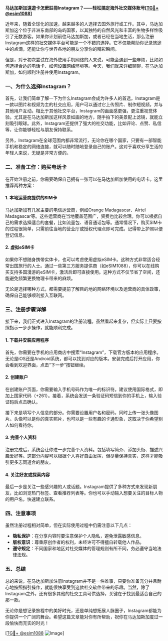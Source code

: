 **马达加斯加遠遊卡怎麽註冊Instagram？——轻松搞定海外社交媒体账号[[TG💪+ @esim1088](https://t.me/s/esim1088)]**

近年来，随着全球化的加速，越来越多的人选择去国外旅行或工作。其中，马达加斯加这个位于非洲东南部的岛屿国家，以其独特的自然风光和丰富的生物多样性吸引了无数游客。如果你计划前往马达加斯加，或者已经在当地生活，那么注册Instagram这样的社交媒体平台可能是一个不错的选择。它不仅能帮助你记录旅途中的点滴，还能让你与世界各地的朋友分享你的精彩瞬间。

但是，对于初次尝试在海外使用手机网络的人来说，可能会遇到一些麻烦，比如如何选择合适的电话卡、如何设置网络环境等。今天，我们就来详细聊聊，在马达加斯加，如何顺利注册并使用Instagram。

### 一、为什么选择Instagram？

首先，让我们简单了解一下为什么Instagram会成为许多人的首选。Instagram是一款以图片和视频为主的社交应用，用户可以通过它上传照片、制作短视频，并与其他用户互动。相比于其他社交平台，Instagram的画面感更强，更注重视觉体验。尤其是在马达加斯加这样风景如画的地方，随手拍下的美景配上滤镜，就能立刻吸引眼球。此外，Instagram还提供了强大的社交功能，比如评论、点赞、私信等，让你能够轻松与朋友保持联系。

另外，Instagram在全球范围内都非常流行，无论你在哪个国家，只要有一部智能手机和稳定的网络连接，就可以随时随地登录自己的账户。这对于喜欢分享生活的年轻人来说，无疑是非常方便的。

### 二、准备工作：购买电话卡

在开始注册之前，你需要确保自己拥有一张可以在马达加斯加使用的电话卡。这里推荐两种方案：

#### 1. 本地运营商提供的SIM卡

马达加斯加有几家主要的电信运营商，例如Orange Madagascar、Airtel Madagascar等。这些运营商在当地覆盖范围广，资费也比较合理。你可以根据自己的需求选择适合的套餐，比如流量包、语音通话包等。通常情况下，购买SIM卡的过程很简单，只需前往当地的营业厅或授权代理点即可完成。记得带上护照以便登记信息。

#### 2. 虚拟eSIM卡

如果你不想随身携带实体卡，也可以考虑使用虚拟eSIM卡。这种方式非常适合经常出国旅行的人士。通过一些第三方服务提供商（如eSIM1088），你可以在线购买支持多国漫游的eSIM卡，激活后即可直接使用。这种方式不仅节省了空间，还能避免频繁更换物理卡带来的麻烦。

无论是选择哪种方式，都需要提前了解目的地的网络环境以及运营商的具体政策，确保自己能够顺利接入互联网。

### 三、注册步骤详解

接下来，我们正式进入Instagram的注册流程。虽然看起来复杂，但实际上只要按照指示一步步操作，就能顺利完成。

#### 1. 下载并安装应用程序

首先，你需要在手机的应用商店中搜索“Instagram”，下载官方版本的应用程序。无论是iOS还是Android系统，都可以找到对应的版本。安装完成后打开应用，你会看到欢迎界面，点击“下一步”按钮继续。

#### 2. 创建账户

在创建账户页面，你需要输入手机号码作为唯一的标识符。建议使用国际格式，即加上国家代码（+261）。接着，系统会发送一条验证码短信到你的手机上，输入验证码后点击确认。

接下来是填写个人信息的部分。你需要设置用户名和密码，同时上传一张头像图片。头像可以是你的真实照片，也可以是一些有趣的卡通形象，这取决于你希望别人如何看待你。

#### 3. 完善个人资料

注册完成后，系统会让你进一步完善个人资料。包括填写简介、添加头衔、描述兴趣爱好等。这部分内容可以根据个人喜好自由发挥，但尽量保持真实，这样才能吸引更多志同道合的朋友。

#### 4. 关注好友或探索内容

最后一步是关注一些感兴趣的人或话题。Instagram提供了多种方式来发现新朋友，比如浏览热门标签、查看推荐列表等。你也可以手动输入想要关注的目标人物的用户名，快速建立联系。

### 四、注意事项

虽然注册过程相对简单，但在实际使用过程中仍需注意以下几点：

- **隐私保护**：在分享内容时要注意保护个人隐私，避免泄露敏感信息。
- **版权意识**：尊重原创作者的权利，未经许可不得擅自转载他人作品。
- **遵守规定**：不同国家和地区对社交媒体的管理规则有所不同，务必遵守当地法律法规。

### 五、总结

总的来说，在马达加斯加注册Instagram并不是一件难事，只要你准备充分并且耐心地按照指引操作，就能很快享受到这款社交软件带来的乐趣。当然，除了Instagram之外，还有很多其他的社交工具可供选择，关键在于找到最适合自己的那一款。

无论你是想记录旅程中的美好时光，还是单纯想拓展人脉圈子，Instagram都能为你提供一个广阔的舞台。希望这篇文章能对你有所帮助，祝你在马达加斯加度过一段愉快而充实的时光！

[[TG💪+ @esim1088](https://t.me/s/esim1088) ![Image](https://i.postimg.cc/4NQfJmqS/Snipaste-2025-05-13-00-14-12.png)]